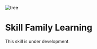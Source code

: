 ![tree](https://github.com/henridbr/Skill_Family_Learning/blob/master/images/arbre.png|style="max-size:"15%")
# Skill Family Learning
This skill is under development.
